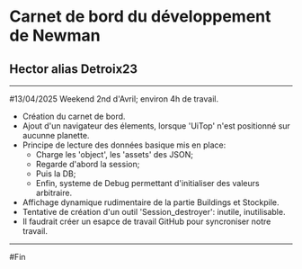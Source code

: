 
# Carnet de bord du développement de Newman
## Hector alias Detroix23

---

#13/04/2025
Weekend 2nd d'Avril; environ 4h de travail.
- Création du carnet de bord.
- Ajout d'un navigateur des élements, lorsque 'UiTop' n'est positionné sur aucunne planette.
- Principe de lecture des données basique mis en place:
	- Charge les 'object', les 'assets' des JSON;
	- Regarde d'abord la session;
	- Puis la DB;
	- Enfin, systeme de Debug permettant d'initialiser des valeurs arbitraire.
- Affichage dynamique rudimentaire de la partie Buildings et Stockpile.
- Tentative de création d'un outil 'Session_destroyer': inutile, inutilisable.
- Il faudrait créer un esapce de travail GitHub pour syncroniser notre travail.








---

#Fin